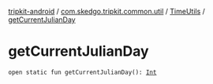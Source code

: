 [tripkit-android](../../index.md) / [com.skedgo.tripkit.common.util](../index.md) / [TimeUtils](index.md) / [getCurrentJulianDay](./get-current-julian-day.md)

# getCurrentJulianDay

`open static fun getCurrentJulianDay(): `[`Int`](https://kotlinlang.org/api/latest/jvm/stdlib/kotlin/-int/index.html)